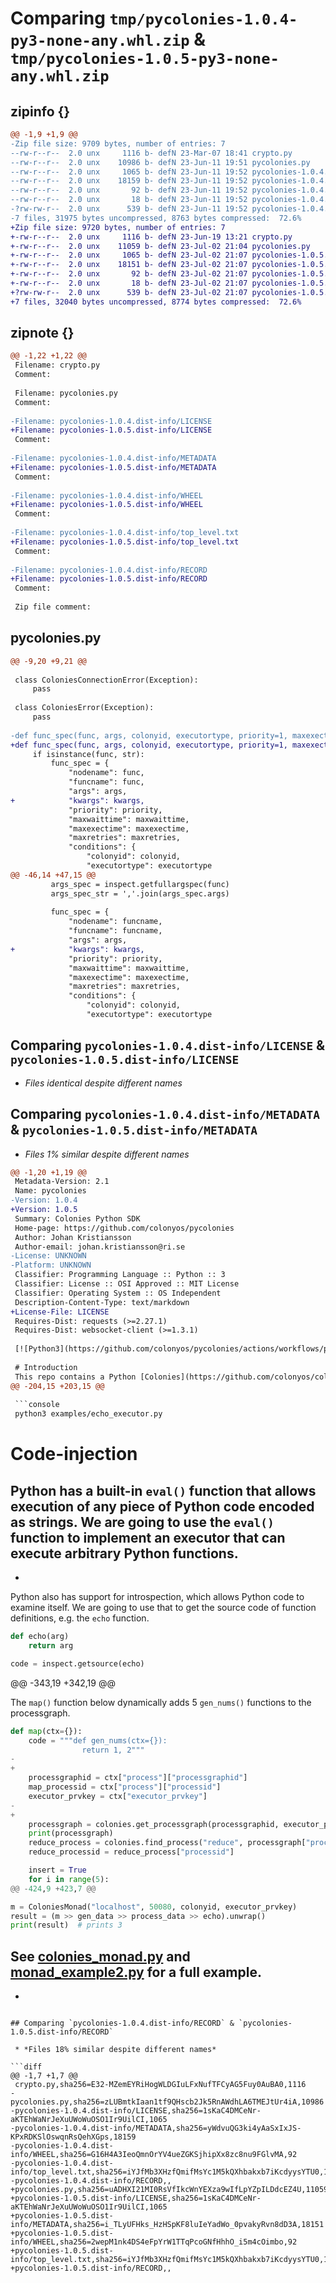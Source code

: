 # Comparing `tmp/pycolonies-1.0.4-py3-none-any.whl.zip` & `tmp/pycolonies-1.0.5-py3-none-any.whl.zip`

## zipinfo {}

```diff
@@ -1,9 +1,9 @@
-Zip file size: 9709 bytes, number of entries: 7
--rw-r--r--  2.0 unx     1116 b- defN 23-Mar-07 18:41 crypto.py
--rw-r--r--  2.0 unx    10986 b- defN 23-Jun-11 19:51 pycolonies.py
--rw-r--r--  2.0 unx     1065 b- defN 23-Jun-11 19:52 pycolonies-1.0.4.dist-info/LICENSE
--rw-r--r--  2.0 unx    18159 b- defN 23-Jun-11 19:52 pycolonies-1.0.4.dist-info/METADATA
--rw-r--r--  2.0 unx       92 b- defN 23-Jun-11 19:52 pycolonies-1.0.4.dist-info/WHEEL
--rw-r--r--  2.0 unx       18 b- defN 23-Jun-11 19:52 pycolonies-1.0.4.dist-info/top_level.txt
-?rw-rw-r--  2.0 unx      539 b- defN 23-Jun-11 19:52 pycolonies-1.0.4.dist-info/RECORD
-7 files, 31975 bytes uncompressed, 8763 bytes compressed:  72.6%
+Zip file size: 9720 bytes, number of entries: 7
+-rw-r--r--  2.0 unx     1116 b- defN 23-Jun-19 13:21 crypto.py
+-rw-r--r--  2.0 unx    11059 b- defN 23-Jul-02 21:04 pycolonies.py
+-rw-r--r--  2.0 unx     1065 b- defN 23-Jul-02 21:07 pycolonies-1.0.5.dist-info/LICENSE
+-rw-r--r--  2.0 unx    18151 b- defN 23-Jul-02 21:07 pycolonies-1.0.5.dist-info/METADATA
+-rw-r--r--  2.0 unx       92 b- defN 23-Jul-02 21:07 pycolonies-1.0.5.dist-info/WHEEL
+-rw-r--r--  2.0 unx       18 b- defN 23-Jul-02 21:07 pycolonies-1.0.5.dist-info/top_level.txt
+?rw-rw-r--  2.0 unx      539 b- defN 23-Jul-02 21:07 pycolonies-1.0.5.dist-info/RECORD
+7 files, 32040 bytes uncompressed, 8774 bytes compressed:  72.6%
```

## zipnote {}

```diff
@@ -1,22 +1,22 @@
 Filename: crypto.py
 Comment: 
 
 Filename: pycolonies.py
 Comment: 
 
-Filename: pycolonies-1.0.4.dist-info/LICENSE
+Filename: pycolonies-1.0.5.dist-info/LICENSE
 Comment: 
 
-Filename: pycolonies-1.0.4.dist-info/METADATA
+Filename: pycolonies-1.0.5.dist-info/METADATA
 Comment: 
 
-Filename: pycolonies-1.0.4.dist-info/WHEEL
+Filename: pycolonies-1.0.5.dist-info/WHEEL
 Comment: 
 
-Filename: pycolonies-1.0.4.dist-info/top_level.txt
+Filename: pycolonies-1.0.5.dist-info/top_level.txt
 Comment: 
 
-Filename: pycolonies-1.0.4.dist-info/RECORD
+Filename: pycolonies-1.0.5.dist-info/RECORD
 Comment: 
 
 Zip file comment:
```

## pycolonies.py

```diff
@@ -9,20 +9,21 @@
 
 class ColoniesConnectionError(Exception):
     pass
 
 class ColoniesError(Exception):
     pass
     
-def func_spec(func, args, colonyid, executortype, priority=1, maxexectime=-1, maxretries=-1, maxwaittime=-1, code=None):
+def func_spec(func, args, colonyid, executortype, priority=1, maxexectime=-1, maxretries=-1, maxwaittime=-1, code=None, kwargs=None):
     if isinstance(func, str):
         func_spec = {
             "nodename": func,
             "funcname": func, 
             "args": args,
+            "kwargs": kwargs,
             "priority": priority,
             "maxwaittime": maxwaittime,
             "maxexectime": maxexectime,
             "maxretries": maxretries,
             "conditions": {
                 "colonyid": colonyid,
                 "executortype": executortype
@@ -46,14 +47,15 @@
         args_spec = inspect.getfullargspec(func)
         args_spec_str = ','.join(args_spec.args)
 
         func_spec = {
             "nodename": funcname,
             "funcname": funcname,
             "args": args,
+            "kwargs": kwargs,
             "priority": priority,
             "maxwaittime": maxwaittime,
             "maxexectime": maxexectime,
             "maxretries": maxretries,
             "conditions": {
                 "colonyid": colonyid,
                 "executortype": executortype
```

## Comparing `pycolonies-1.0.4.dist-info/LICENSE` & `pycolonies-1.0.5.dist-info/LICENSE`

 * *Files identical despite different names*

## Comparing `pycolonies-1.0.4.dist-info/METADATA` & `pycolonies-1.0.5.dist-info/METADATA`

 * *Files 1% similar despite different names*

```diff
@@ -1,20 +1,19 @@
 Metadata-Version: 2.1
 Name: pycolonies
-Version: 1.0.4
+Version: 1.0.5
 Summary: Colonies Python SDK
 Home-page: https://github.com/colonyos/pycolonies
 Author: Johan Kristiansson
 Author-email: johan.kristiansson@ri.se
-License: UNKNOWN
-Platform: UNKNOWN
 Classifier: Programming Language :: Python :: 3
 Classifier: License :: OSI Approved :: MIT License
 Classifier: Operating System :: OS Independent
 Description-Content-Type: text/markdown
+License-File: LICENSE
 Requires-Dist: requests (>=2.27.1)
 Requires-Dist: websocket-client (>=1.3.1)
 
 [![Python3](https://github.com/colonyos/pycolonies/actions/workflows/python.yml/badge.svg)](https://github.com/colonyos/pycolonies/actions/workflows/python.yml)
 
 # Introduction
 This repo contains a Python [Colonies](https://github.com/colonyos/colonies), making it possible to implement Colonies Executors in Python. 
@@ -204,15 +203,15 @@
 
 ```console
 python3 examples/echo_executor.py
 ```
 
 # Code-injection
 Python has a built-in `eval()` function that allows execution of any piece of Python code encoded as strings. We are going to use the `eval()` function to implement an executor that can execute arbitrary Python functions.
-
+   
 Python also has support for introspection, which allows Python code to examine itself. We are going to use that to get the source code of function definitions, e.g. the `echo` function.
 ```python
 def echo(arg)
     return arg
 
 code = inspect.getsource(echo)
 ```
@@ -343,19 +342,19 @@
 
 The `map()` function below dynamically adds 5 `gen_nums()` functions to the processgraph.
 
 ```python
 def map(ctx={}):
     code = """def gen_nums(ctx={}):
                 return 1, 2""" 
-
+  
     processgraphid = ctx["process"]["processgraphid"]
     map_processid = ctx["process"]["processid"]
     executor_prvkey = ctx["executor_prvkey"]
-
+  
     processgraph = colonies.get_processgraph(processgraphid, executor_prvkey)
     print(processgraph)
     reduce_process = colonies.find_process("reduce", processgraph["processids"], executor_prvkey)
     reduce_processid = reduce_process["processid"]
 
     insert = True
     for i in range(5):
@@ -424,9 +423,7 @@
 
 m = ColoniesMonad("localhost", 50080, colonyid, executor_prvkey)
 result = (m >> gen_data >> process_data >> echo).unwrap()
 print(result)  # prints 3 
 ```
 
 See [colonies_monad.py](https://github.com/colonyos/pycolonies/blob/main/examples/colonies_monad.py) and [monad_example2.py](https://github.com/colonyos/pycolonies/blob/main/examples/monad_example2.py) for a full example.
-
-
```

## Comparing `pycolonies-1.0.4.dist-info/RECORD` & `pycolonies-1.0.5.dist-info/RECORD`

 * *Files 18% similar despite different names*

```diff
@@ -1,7 +1,7 @@
 crypto.py,sha256=E32-MZemEYRiHogWLDGIuLFxNufTFCyAG5Fuy0AuBA0,1116
-pycolonies.py,sha256=zLUBmtkIaan1tf9QHscb2Jk5RnAWdhLA6TMEJtUr4iA,10986
-pycolonies-1.0.4.dist-info/LICENSE,sha256=1sKaC4DMCeNr-aKTEhWaNrJeXuUWoWuOSO1Ir9UilCI,1065
-pycolonies-1.0.4.dist-info/METADATA,sha256=yWdvuQG3ki4yAaSxIxJS-KPxRDKSlOswqnRsQehXGps,18159
-pycolonies-1.0.4.dist-info/WHEEL,sha256=G16H4A3IeoQmnOrYV4ueZGKSjhipXx8zc8nu9FGlvMA,92
-pycolonies-1.0.4.dist-info/top_level.txt,sha256=iYJfMb3XHzfQmifMsYc1M5kQXhbakxb7iKcdyysYTU0,18
-pycolonies-1.0.4.dist-info/RECORD,,
+pycolonies.py,sha256=uADHXI21MI0RsVfIkcWnYEXza9wIfLpYZpILDdcEZ4U,11059
+pycolonies-1.0.5.dist-info/LICENSE,sha256=1sKaC4DMCeNr-aKTEhWaNrJeXuUWoWuOSO1Ir9UilCI,1065
+pycolonies-1.0.5.dist-info/METADATA,sha256=i_TLyUFHks_HzHSpKF8luIeYadWo_0pvakyRvn8dD3A,18151
+pycolonies-1.0.5.dist-info/WHEEL,sha256=2wepM1nk4DS4eFpYrW1TTqPcoGNfHhhO_i5m4cOimbo,92
+pycolonies-1.0.5.dist-info/top_level.txt,sha256=iYJfMb3XHzfQmifMsYc1M5kQXhbakxb7iKcdyysYTU0,18
+pycolonies-1.0.5.dist-info/RECORD,,
```


